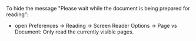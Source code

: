 To hide the message "Please wait while the document is being prepared for reading":
- open Preferences → Reading → Screen Reader Options → Page vs Document: Only read the currently visible pages.
